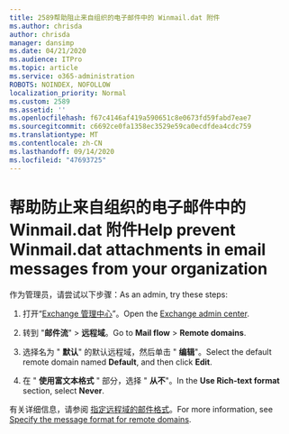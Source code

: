 ```yaml
---
title: 2589帮助阻止来自组织的电子邮件中的 Winmail.dat 附件
ms.author: chrisda
author: chrisda
manager: dansimp
ms.date: 04/21/2020
ms.audience: ITPro
ms.topic: article
ms.service: o365-administration
ROBOTS: NOINDEX, NOFOLLOW
localization_priority: Normal
ms.custom: 2589
ms.assetid: ''
ms.openlocfilehash: f67c4146af419a590651c8e0673fd59fabd7eae7
ms.sourcegitcommit: c6692ce0fa1358ec3529e59ca0ecdfdea4cdc759
ms.translationtype: MT
ms.contentlocale: zh-CN
ms.lasthandoff: 09/14/2020
ms.locfileid: "47693725"
---
```

# <a name="help-prevent-winmaildat-attachments-in-email-messages-from-your-organization"></a><span data-ttu-id="e1259-102">帮助防止来自组织的电子邮件中的 Winmail.dat 附件</span><span class="sxs-lookup"><span data-stu-id="e1259-102">Help prevent Winmail.dat attachments in email messages from your organization</span></span>

<span data-ttu-id="e1259-103">作为管理员，请尝试以下步骤：</span><span class="sxs-lookup"><span data-stu-id="e1259-103">As an admin, try these steps:</span></span>

1. <span data-ttu-id="e1259-104">打开“[Exchange 管理中心](https://outlook.office365.com/ecp/)”。</span><span class="sxs-lookup"><span data-stu-id="e1259-104">Open the [Exchange admin center](https://outlook.office365.com/ecp/).</span></span>

2. <span data-ttu-id="e1259-105">转到 "**邮件流**"  >  **远程域**。</span><span class="sxs-lookup"><span data-stu-id="e1259-105">Go to **Mail flow** > **Remote domains**.</span></span>

3. <span data-ttu-id="e1259-106">选择名为 " **默认**" 的默认远程域，然后单击 " **编辑**"。</span><span class="sxs-lookup"><span data-stu-id="e1259-106">Select the default remote domain named **Default**, and then click **Edit**.</span></span>

4. <span data-ttu-id="e1259-107">在 " **使用富文本格式** " 部分，选择 " **从不**"。</span><span class="sxs-lookup"><span data-stu-id="e1259-107">In the **Use Rich-text format** section, select **Never**.</span></span>

<span data-ttu-id="e1259-108">有关详细信息，请参阅 [指定远程域的邮件格式](https://docs.microsoft.com/Exchange/mail-flow-best-practices/remote-domains/remote-domains#specifying-message-format)。</span><span class="sxs-lookup"><span data-stu-id="e1259-108">For more information, see [Specify the message format for remote domains](https://docs.microsoft.com/Exchange/mail-flow-best-practices/remote-domains/remote-domains#specifying-message-format).</span></span>
